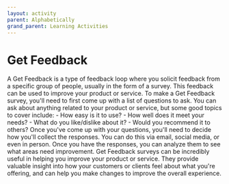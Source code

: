 ```yaml
---
layout: activity
parent: Alphabetically
grand_parent: Learning Activities
---
```


# Get Feedback
A Get Feedback is a type of feedback loop where you solicit feedback from a specific group of people, usually in the form of a survey. This feedback can be used to improve your product or service. To make a Get Feedback survey, you'll need to first come up with a list of questions to ask. You can ask about anything related to your product or service, but some good topics to cover include: - How easy is it to use? - How well does it meet your needs? - What do you like/dislike about it? - Would you recommend it to others? Once you've come up with your questions, you'll need to decide how you'll collect the responses. You can do this via email, social media, or even in person. Once you have the responses, you can analyze them to see what areas need improvement. Get Feedback surveys can be incredibly useful in helping you improve your product or service. They provide valuable insight into how your customers or clients feel about what you're offering, and can help you make changes to improve the overall experience.
